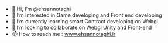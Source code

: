 - 👋 Hi, I’m @ehsannotaghi
- 👀 I’m interested in Game developing and Front end developing 
- 🌱 I’m currently learning smart Contract developing on Webgl 
- 💞️ I’m looking to collaborate on Webgl Unity and Front-end
- 📫 How to reach me : www.ehsannotaghi.ir 

<!---
ehsannotaghi/ehsannotaghi is a ✨ special ✨ repository because its `README.md` (this file) appears on your GitHub profile.
You can click the Preview link to take a look at your changes.
--->
